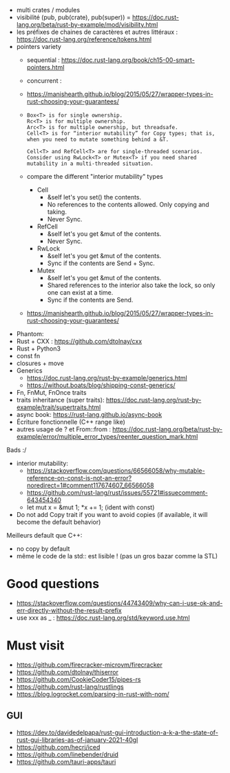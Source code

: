 * multi crates / modules
* visibilité (pub, pub(crate), pub(super)) = https://doc.rust-lang.org/beta/rust-by-example/mod/visibility.html
* les préfixes de chaines de caractères et autres littéraux : https://doc.rust-lang.org/reference/tokens.html
* pointers variety
  * sequential : https://doc.rust-lang.org/book/ch15-00-smart-pointers.html
  * concurrent : 
  * https://manishearth.github.io/blog/2015/05/27/wrapper-types-in-rust-choosing-your-guarantees/
  * ```
    Box<T> is for single ownership.
    Rc<T> is for multiple ownership.
    Arc<T> is for multiple ownership, but threadsafe.
    Cell<T> is for “interior mutability” for Copy types; that is, when you need to mutate something behind a &T.
    
    Cell<T> and RefCell<T> are for single-threaded scenarios. Consider using RwLock<T> or Mutex<T> if you need shared mutability in a multi-threaded situation. 
    ```
  * compare the different "interior mutability" types
    * Cell
      * &self let's you set() the contents.
      * No references to the contents allowed. Only copying and taking.
      * Never Sync.
    * RefCell
      * &self let's you get &mut of the contents.
      * Never Sync.
    * RwLock
      * &self let's you get &mut of the contents.
      * Sync if the contents are Send + Sync.
    * Mutex
      * &self let's you get &mut of the contents.
      * Shared references to the interior also take the lock, so only one can exist at a time.
      * Sync if the contents are Send.

  * https://manishearth.github.io/blog/2015/05/27/wrapper-types-in-rust-choosing-your-guarantees/
* Phantom: 
* Rust + CXX : https://github.com/dtolnay/cxx
* Rust + Python3
* const fn
* closures + move  
* Generics
  * https://doc.rust-lang.org/rust-by-example/generics.html
  * https://without.boats/blog/shipping-const-generics/
* Fn, FnMut, FnOnce traits
* traits inheritance (super traits): https://doc.rust-lang.org/rust-by-example/trait/supertraits.html
* async book: https://rust-lang.github.io/async-book
* Écriture fonctionnelle (C++ range like)
* autres usage de ? et From::from : https://doc.rust-lang.org/beta/rust-by-example/error/multiple_error_types/reenter_question_mark.html

Bads :/
* interior mutability: 
    * https://stackoverflow.com/questions/66566058/why-mutable-reference-on-const-is-not-an-error?noredirect=1#comment117674607_66566058
    * https://github.com/rust-lang/rust/issues/55721#issuecomment-643454340
    * let mut x = &mut 1; *x += 1; (ident with const)
* Do not add Copy trait if you want to avoid copies (if available, it will become the default behavior)  


Meilleurs default que C++:
* no copy by default
* même le code de la std:: est lisible ! (pas un gros bazar comme la STL)


# Good questions
* https://stackoverflow.com/questions/44743409/why-can-i-use-ok-and-err-directly-without-the-result-prefix
* use xxx as _ : https://doc.rust-lang.org/std/keyword.use.html


# Must visit
* https://github.com/firecracker-microvm/firecracker
* https://github.com/dtolnay/thiserror
* https://github.com/CookieCoder15/pipes-rs
* https://github.com/rust-lang/rustlings
* https://blog.logrocket.com/parsing-in-rust-with-nom/
## GUI
* https://dev.to/davidedelpapa/rust-gui-introduction-a-k-a-the-state-of-rust-gui-libraries-as-of-january-2021-40gl
* https://github.com/hecrj/iced
* https://github.com/linebender/druid
* https://github.com/tauri-apps/tauri
